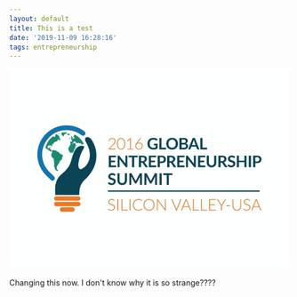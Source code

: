 ```yaml
---
layout: default
title: This is a test
date: '2019-11-09 16:28:16'
tags: entrepreneurship
---
```

![Global Entrepreneurship Summit](/images/uploads/2016_global_entrepreneurship_summit_logo_color_800_1.jpg "Global Entrepreneurship Summit")

Changing this now. I don't know why it is so strange????
